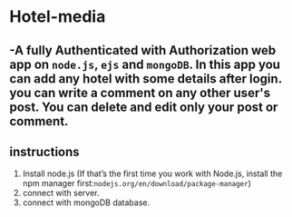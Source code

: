 # Hotel-media

-A fully Authenticated with Authorization web app on `node.js`, `ejs` and `mongoDB`. In this app you can add any hotel with some details after login. you can write a comment on any other user's post. You can delete and edit only your post or comment.
---
## instructions
1. Install node.js (If that’s the first time you work with Node.js, install the npm manager first:`nodejs.org/en/download/package-manager`)
2. connect with server.
3. connect with mongoDB database. 
